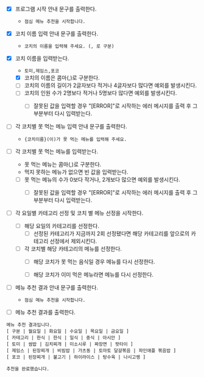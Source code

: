 - [x] 프로그램 시작 안내 문구를 출력한다.
    - `점심 메뉴 추천을 시작합니다.`


- [x] 코치 이름 입력 안내 문구를 출력한다.
    - `코치의 이름을 입력해 주세요. (, 로 구분)`


- [x] 코치 이름을 입력받는다.
    - `토미,제임스,포코`
    - [x] 코치의 이름은 콤마(,)로 구분한다.
    - [ ] 코치의 이름의 길이가 2글자보다 적거나 4글자보다 많다면 예외를 발생시킨다.
    - [ ] 코치의 인원 수가 2명보다 적거나 5명보다 많다면 예외를 발생시킨다.
        - [ ] 잘못된 값을 입력할 경우 "[ERROR]"로 시작하는 에러 메시지를 출력 후 그 부분부터 다시 입력받는다.


- [ ] 각 코치별 못 먹는 메뉴 입력 안내 문구를 출력한다.
    - `{코치이름}(이)가 못 먹는 메뉴를 입력해 주세요.`


- [ ] 각 코치별 못 먹는 메뉴를 입력받는다.
    - 못 먹는 메뉴는 콤마(,)로 구분한다.
    - 먹지 못하는 메뉴가 없으면 빈 값을 입력받는다.
    - [ ] 못 먹는 메뉴의 수가 0보다 작거나, 2개보다 많으면 예외를 발생시킨다.
        - [ ] 잘못된 값을 입력할 경우 "[ERROR]"로 시작하는 에러 메시지를 출력 후 그 부분부터 다시 입력받는다.


- [ ] 각 요일별 카테고리 선정 및 코치 별 메뉴 선정을 시작한다.
    - [ ] 해당 요일의 카테고리를 선정한다.
        - [ ] 선정된 카테고리가 지금까지 2회 선정됐다면 해당 카테고리를 앞으로의 카테고리 선정에서 제외시킨다.
    - [ ] 각 코치별 해당 카테고리의 메뉴를 선정한다.
        - [ ] 해당 코치가 못 먹는 음식일 경우 메뉴를 다시 선정한다.
        - [ ] 해당 코치가 이미 먹은 메뉴라면 메뉴를 다시 선정한다.


- [ ] 메뉴 추천 결과 안내 문구를 출력한다.
    - `점심 메뉴 추천을 시작합니다.`


- [ ] 메뉴 추천 결과를 출력한다.

```
메뉴 추천 결과입니다.
[ 구분 | 월요일 | 화요일 | 수요일 | 목요일 | 금요일 ]
[ 카테고리 | 한식 | 한식 | 일식 | 중식 | 아시안 ]
[ 토미 | 쌈밥 | 김치찌개 | 미소시루 | 짜장면 | 팟타이 ]
[ 제임스 | 된장찌개 | 비빔밥 | 가츠동 | 토마토 달걀볶음 | 파인애플 볶음밥 ]
[ 포코 | 된장찌개 | 불고기 | 하이라이스 | 탕수육 | 나시고렝 ]

추천을 완료했습니다.
```